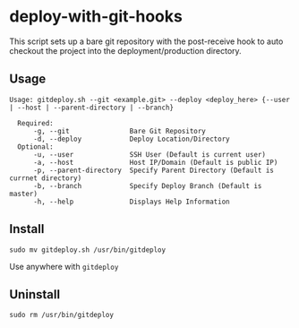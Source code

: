 # deploy-with-git-hooks

This script sets up a bare git repository with the post-receive hook to auto checkout the project into the deployment/production directory.

## Usage
```
Usage: gitdeploy.sh --git <example.git> --deploy <deploy_here> {--user | --host | --parent-directory | --branch}

  Required: 
      -g, --git               Bare Git Repository
      -d, --deploy            Deploy Location/Directory
  Optional: 
      -u, --user              SSH User (Default is current user)
      -a, --host              Host IP/Domain (Default is public IP)
      -p, --parent-directory  Specify Parent Directory (Default is currnet directory)
      -b, --branch            Specify Deploy Branch (Default is master)
      -h, --help              Displays Help Information
```
## Install
```
sudo mv gitdeploy.sh /usr/bin/gitdeploy
```
Use anywhere with `gitdeploy`
## Uninstall
```
sudo rm /usr/bin/gitdeploy
```
